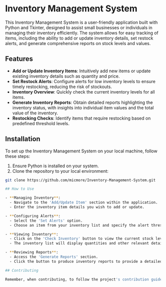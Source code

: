 # Inventory Management System

This Inventory Management System is a user-friendly application built with Python and Tkinter, designed to assist small businesses or individuals in managing their inventory efficiently. The system allows for easy tracking of items, including the ability to add or update inventory details, set restock alerts, and generate comprehensive reports on stock levels and values.

## Features

- **Add or Update Inventory Items**: Intuitively add new items or update existing inventory details such as quantity and price.
- **Set Restock Alerts**: Configure alerts for low inventory levels to ensure timely restocking, reducing the risk of stockouts.
- **Inventory Overview**: Quickly check the current inventory levels for all items.
- **Generate Inventory Reports**: Obtain detailed reports highlighting the inventory status, with insights into individual item values and the total value of the inventory.
- **Restocking Checks**: Identify items that require restocking based on predefined threshold levels.

## Installation

To set up the Inventory Management System on your local machine, follow these steps:

1. Ensure Python is installed on your system.
2. Clone the repository to your local environment:

```bash
git clone https://github.com/micmore/Inventory-Management-System.git

## How to Use

- **Managing Inventory**:
  - Navigate to the 'Add/Update Item' section within the application.
  - Enter the inventory item details you wish to add or update.

- **Configuring Alerts**:
  - Select the 'Set Alerts' option.
  - Choose an item from your inventory list and specify the alert threshold quantity.

- **Viewing Inventory**:
  - Click on the 'Check Inventory' button to view the current stock levels.
  - The inventory list will display quantities and other relevant details.

- **Reviewing Reports**:
  - Access the 'Generate Reports' section.
  - Click the button to produce inventory reports to provide a detailed analysis of stock levels, item values, and more.

## Contributing

Remember, when contributing, to follow the project's contribution guidelines and code of conduct to ensure a collaborative and respectful environment.
